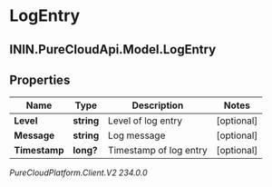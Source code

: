 # LogEntry

## ININ.PureCloudApi.Model.LogEntry

## Properties

|Name | Type | Description | Notes|
|------------ | ------------- | ------------- | -------------|
| **Level** | **string** | Level of log entry | [optional] |
| **Message** | **string** | Log message | [optional] |
| **Timestamp** | **long?** | Timestamp of log entry | [optional] |



_PureCloudPlatform.Client.V2 234.0.0_
